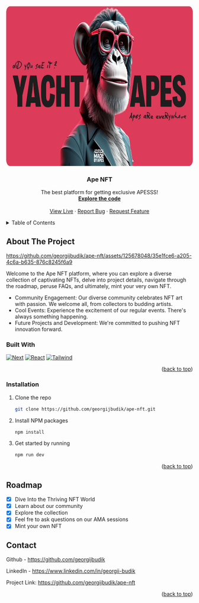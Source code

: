 
<a name="readme-top"></a>

<br />
<div align="center">
  <a href="https://github.com/georgijbudik/ape-nft">
    <img src="/public/images/og-image.png" alt="OG image" width="1200" height="430">
  </a>

  <h3 align="center">Ape NFT</h3>

  <p align="center">
    The best platform for getting exclusive APESSS!
    <br />
    <a href="https://github.com/georgijbudik/ape-nft"><strong>Explore the code</strong></a>
    <br />
    <br />
    <a href="https://ape-nft-murex.vercel.app/">View Live</a>
    ·
    <a href="https://github.com/georgijbudik/ape-nft/issues">Report Bug</a>
    ·
    <a href="https://github.com/georgijbudik/ape-nft/issues">Request Feature</a>
  </p>
</div>



<!-- TABLE OF CONTENTS -->
<details>
  <summary>Table of Contents</summary>
  <ol>
    <li>
      <a href="#about-the-project">About The Project</a>
      <ul>
        <li><a href="#built-with">Built With</a></li>
      </ul>
    </li>
    <li><a href="#roadmap">Roadmap</a></li>
    <li><a href="#contact">Contact</a></li>
  </ol>
</details>


<!-- ABOUT THE PROJECT -->
## About The Project

https://github.com/georgijbudik/ape-nft/assets/125678048/35e1fce6-a205-4c6a-b635-876c8245f6a9

Welcome to the Ape NFT platform, where you can explore a diverse collection of captivating NFTs, delve into project details, navigate through the roadmap, peruse FAQs, and ultimately, mint your very own NFT.

- Community Engagement: Our diverse community celebrates NFT art with passion. We welcome all, from collectors to budding artists.
- Cool Events: Experience the excitement of our regular events. There's always something happening.
- Future Projects and Development: We're committed to pushing NFT innovation forward.


### Built With

[![Next][Next.js]][Next-url]
[![React][React.js]][React-url]
[![Tailwind][Tailwind-css]][Tailwind-url]

<p align="right">(<a href="#readme-top">back to top</a>)</p>


### Installation

1. Clone the repo
   ```sh
   git clone https://github.com/georgijbudik/ape-nft.git
   ```
3. Install NPM packages
   ```sh
   npm install
   ```
4. Get started by running
   ```sh
   npm run dev
   ```

<p align="right">(<a href="#readme-top">back to top</a>)</p>


<!-- ROADMAP -->
## Roadmap

- [x] Dive Into the Thriving NFT World
- [x] Learn about our community
- [x] Explore the collection
- [x] Feel fre to ask questions on our AMA sessions
- [x] Mint your own NFT

<!-- CONTACT -->
## Contact

Github - https://github.com/georgijbudik

LinkedIn - https://www.linkedin.com/in/georgii-budik

Project Link: https://github.com/georgijbudik/ape-nft

<p align="right">(<a href="#readme-top">back to top</a>)</p>


[Next.js]: https://img.shields.io/badge/next.js-000000?style=for-the-badge&logo=nextdotjs&logoColor=white
[Next-url]: https://nextjs.org/
[React.js]: https://img.shields.io/badge/React-20232A?style=for-the-badge&logo=react&logoColor=61DAFB
[React-url]: https://reactjs.org/
[Tailwind-css]: https://img.shields.io/badge/Tailwind_CSS-38B2AC?style=for-the-badge&logo=tailwind-css&logoColor=white
[Tailwind-url]: https://tailwindcss.com/

